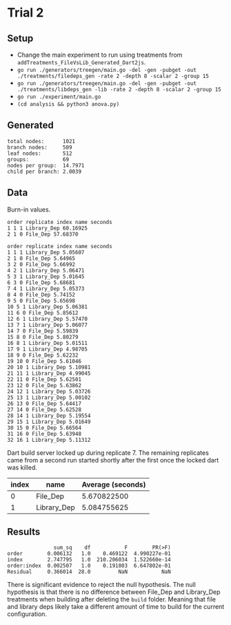 # Trial 2

## Setup

- Change the main experiment to run using treatments from `addTreatments_FileVsLib_Generated_Dart2js`.
- `go run ./generators/treegen/main.go -del -gen -pubget -out ./treatments/filedeps_gen -rate 2 -depth 8 -scalar 2 -group 15`
- `go run ./generators/treegen/main.go -del -gen -pubget -out ./treatments/libdeps_gen -lib -rate 2 -depth 8 -scalar 2 -group 15`
- `go run ./experiment/main.go`
- `(cd analysis && python3 anova.py)`

## Generated

```Plain
total nodes:      1021
branch nodes:     509
leaf nodes:       512
groups:           69
nodes per group:  14.7971
child per branch: 2.0039
```

## Data

Burn-in values.

```Plain
order replicate index name seconds
1 1 1 Library_Dep 60.16925
2 1 0 File_Dep 57.68370
```

```Plain
order replicate index name seconds
1 1 1 Library_Dep 5.05607
2 1 0 File_Dep 5.64965
3 2 0 File_Dep 5.66992
4 2 1 Library_Dep 5.06471
5 3 1 Library_Dep 5.01645
6 3 0 File_Dep 5.68681
7 4 1 Library_Dep 5.05373
8 4 0 File_Dep 5.74152
9 5 0 File_Dep 5.65698
10 5 1 Library_Dep 5.06381
11 6 0 File_Dep 5.85612
12 6 1 Library_Dep 5.57470
13 7 1 Library_Dep 5.06077
14 7 0 File_Dep 5.59839
15 8 0 File_Dep 5.80279
16 8 1 Library_Dep 5.01511
17 9 1 Library_Dep 4.98705
18 9 0 File_Dep 5.62232
19 10 0 File_Dep 5.61046
20 10 1 Library_Dep 5.10981
21 11 1 Library_Dep 4.99045
22 11 0 File_Dep 5.62501
23 12 0 File_Dep 5.63862
24 12 1 Library_Dep 5.03726
25 13 1 Library_Dep 5.00102
26 13 0 File_Dep 5.64417
27 14 0 File_Dep 5.62528
28 14 1 Library_Dep 5.19554
29 15 1 Library_Dep 5.01649
30 15 0 File_Dep 5.66564
31 16 0 File_Dep 5.63948
32 16 1 Library_Dep 5.11312
```

Dart build server locked up during replicate 7.
The remaining replicates came from a second run started shortly after the first once the locked dart was killed.

| index | name        | Average (seconds) |
|-------|-------------|-------------------|
| 0     | File_Dep    | 5.670822500       |
| 1     | Library_Dep | 5.084755625       |

## Results

```Plain
               sum_sq    df           F        PR(>F)
order        0.006132   1.0    0.469122  4.990227e-01
index        2.747795   1.0  210.206034  1.522660e-14
order:index  0.002507   1.0    0.191803  6.647802e-01
Residual     0.366014  28.0         NaN           NaN
```

There is significant evidence to reject the null hypothesis.
The null hypothesis is that there is no difference between File_Dep and Library_Dep treatments when building after deleting the `build` folder.
Meaning that file and library deps likely take a different amount of time to build for the current configuration.
